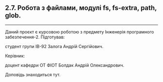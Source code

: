 ## 2.7. Робота з файлами, модулі fs, fs-extra, path, glob.
* * *

Даний проєкт є курсовою роботою з предмету Інженерія програмного забезпечення-2.
Підготував:

студент групи ІВ-92 Залога Андрій Сергійович.

Керівник:

доцент кафедри ОТ ФІОТ Болдак Андрій Олександрович.

Доповідь знаходиться тут.

